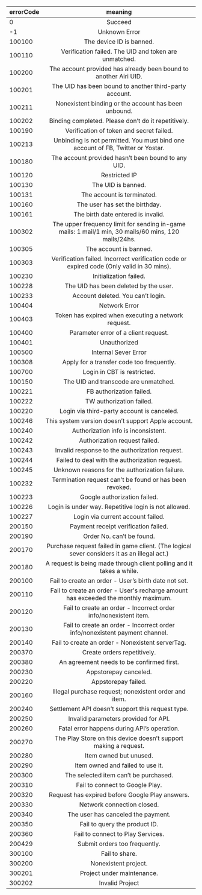 
errorCode|meaning|
---|:--:|
0 | Succeed |
-1 | Unknown Error |
100100 | The device ID is banned. |
100110 | Verification failed. The UID and token are unmatched. |
100200 | The account provided has already been bound to another Airi UID. |
100201 | The UID has been bound to another third-party account. |
100211 | Nonexistent binding or the account has been unbound. |
100202 | Binding completed. Please don’t do it repetitively. |
100190 | Verification of token and secret failed. |
100213 | Unbinding is not permitted. You must bind one account of FB, Twitter or Yostar. |
100180 | The account provided hasn’t been bound to any UID. |
100120 | Restricted IP |
100130 | The UID is banned. |
100131 | The account is terminated. |
100160 | The user has set the birthday. |
100161 | The birth date entered is invalid. |
100302 | The upper frequency limit for sending in-game mails: 1 mail/1 min, 30 mails/60 mins, 120 mails/24hs. |
100305 | The account is banned. |
100303 | Verification failed. Incorrect verification code or expired code (Only valid in 30 mins). |
100230 | Initialization failed. |
100228 | The UID has been deleted by the user. |
100233 | Account deleted. You can’t login. |
100404 | Network Error |
100403 | Token has expired when executing a network request. |
100400 | Parameter error of a client request. |
100401 | Unauthorized |
100500 | Internal Sever Error  |
100308 | Apply for a transfer code too frequently. |
100700 | Login in CBT is restricted. |
100150 | The UID and transcode are unmatched. |
100221 | FB authorization failed. |
100222 | TW authorization failed. |
100220 | Login via third-party account is canceled. |
100246 | This system version doesn’t support Apple account. |
100240 | Authorization info is inconsistent. |
100242 | Authorization request failed. |
100243 | Invalid response to the authorization request. |
100244 | Failed to deal with the authorization request. |
100245 | Unknown reasons for the authorization failure. |
100232 | Termination request can’t be found or has been revoked. |
100223 | Google authorization failed. |
100226 | Login is under way. Repetitive login is not allowed. |
100227 | Login via current account failed. |
200150 | Payment receipt verification failed. |
200190 | Order No. can’t be found. |
200170 | Purchase request failed in game client. (The logical sever considers it as an illegal act.) |
200180 | A request is being made through client polling and it takes a while. |
200100 | Fail to create an order - User’s birth date not set. |
200110 | Fail to create an order - User's recharge amount has exceeded the monthly maximum. |
200120 | Fail to create an order - Incorrect order info/nonexistent item. |
200130 | Fail to create an order - Incorrect order info/nonexistent payment channel. |
200140 | Fail to create an order - Nonexistent serverTag. |
200370 | Create orders repetitively. |
200380 | An agreement needs to be confirmed first. |
200230 | Appstorepay canceled. |
200220 | Appstorepay failed. |
200160 | IIlegal purchase request; nonexistent order and item. |
200240 | Settlement API doesn’t support this request type. |
200250 | Invalid parameters provided for API. |
200260 | Fatal error happens during API’s operation. |
200270 | The Play Store on this device doesn’t support making a request. |
200280 | Item owned but unused. |
200290 | Item owned and failed to use it. |
200300 | The selected item can’t be purchased. |
200310 | Fail to connect to Google Play. |
200320 | Request has expired before Google Play answers. |
200330 | Network connection closed. |
200340 | The user has canceled the payment. |
200350 | Fail to query the product ID. |
200360 | Fail to connect to Play Services. |
200429 | Submit orders too frequently. |
300100 | Fail to share. |
300200 | Nonexistent project. |
300201 | Project under maintenance. |
300202 | Invalid Project |

